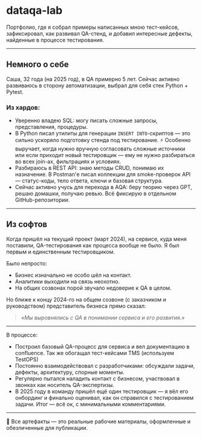 # dataqa-lab

Портфолио, где я собрал примеры написанных мною тест-кейсов, зафиксировал, как развивал QA-стенд, и добавил интересные дефекты, найденные в процессе тестирования.

---

## Немного о себе

Саша, 32 года (на 2025 год), в QA примерно 5 лет. Сейчас активно развиваюсь в сторону автоматизации, выбрал для себя стек Python + Pytest.

### Из хардов:
- Уверенно владею SQL: могу писать сложные запросы, представления, процедуры. 
- В Python писал утилиты для генерации `INSERT INTO`-скриптов — это сильно ускоряло подготовку стенда под тестирование.
  ⚡ Особенно выручает, когда нужно вручную согласовать сложные источники или если приходит новый тестировщик — ему не нужно разбираться во всех join-ах, фильтрациях и условиях.
- Разбираюсь в REST API: знаю методы CRUD, понимаю их назначение. В Postman'е писал коллекции для smoke-проверок API — статус-коды, тело ответа, ключи и базовая структура.
- Сейчас активно учусь для перехода в AQA: беру теорию через GPT, решаю домашки, получаю ревью. Всё фиксирую в отдельном GitHub-репозитории.

---

## Из софтов

Когда пришёл на текущий проект (март 2024), на сервисе, куда меня поставили, QA-тестирования как процесса вообще не было. Я был первым и единственным тестировщиком.

Было непросто:
- Бизнес изначально не особо шёл на контакт.
- Аналитики выходили на связь неохотно.
- На общих созвонах порой звучало недоверие к QA в целом.

Но ближе к концу 2024-го на общем созвоне (с заказчиком и руководством) представитель бизнеса прямо сказал:  
> _«Мы выровнялись с QA в понимании сервиса и его развития.»_

---

В процессе:
- Построил базовый QA-процесс для сервиса и вел документацию в confluence. Так же обогащал тест-кейсами TMS (используем TestOPS)
- Постоянно взаимодействовал с разработчиками: обсуждали задачи, дефекты, архитектуру, спорные моменты.
- Регулярно пытался наладить контакт с бизнесом, участвовал в звонках как носитель QA-экспертизы.
- В 2025 году в команду пришёл ещё один тестировщик — я вёл его онбординг и финально оценивал, как он справился с тестированием задачи. Итог — всё ок, с минимальными комментариями.

---

📁 Все артефакты — это реальные рабочие материалы, оформленные и обезличенные для публикации.
